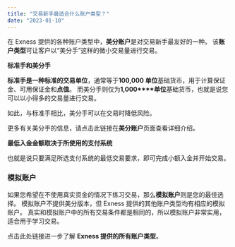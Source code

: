 ```yaml
---
title: "交易新手最适合什么账户类型？"
date: "2023-01-10"
---
```


在 Exness 提供的各种账户类型中，**美分账户**是对交易新手最友好的一种。 该**账户类型**可让客户以“美分手”这样的微小交易量进行交易。

**标准手和美分手**

**标准手是一种标准的交易单位**，通常等于**100,000 单位**基础货币，用于计算保证金、可用保证金和**点值**。 而美分手则仅为**1,000****单位**基础货币，也就是说您可以以小得多的交易量进行交易。

如此，与标准手相比，美分手可以在交易时降低风险。

更多有关美分手的信息，请点击此链接在**美分账户**页面查看详细介绍。

**最低入金金额取决于所使用的支付系统**

也就是说只要满足所选支付系统的最低交易要求，即可完成小额入金并开始交易。

### **模拟账户**

如果您希望在不使用真实资金的情况下练习交易，那么**模拟账户**则是您的最佳选择。 模拟账户不提供美分版本，但 Exness 提供的其他账户类型均有相应的模拟账户。 真实和模拟账户中的所有交易条件都是相同的，所以模拟账户非常实用，适合用于学习交易。

点击此处链接进一步了解 **Exness 提供的所有账户类型**。
